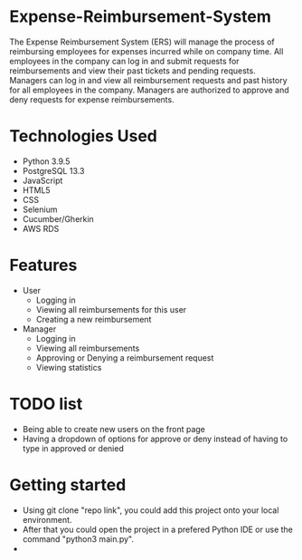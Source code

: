 # Expense-Reimbursement-System

The Expense Reimbursement System (ERS) will manage the process of reimbursing employees for expenses incurred while on company time. All employees in the company can log in and submit requests for reimbursements and view their past tickets and pending requests. Managers can log in and view all reimbursement requests and past history for all employees in the company. Managers are authorized to approve and deny requests for expense reimbursements.

# Technologies Used 

- Python 3.9.5
- PostgreSQL 13.3
- JavaScript 
- HTML5
- CSS
- Selenium
- Cucumber/Gherkin
- AWS RDS

# Features
- User
  - Logging in
  - Viewing all reimbursements for this user
  - Creating a new reimbursement
- Manager
  - Logging in
  - Viewing all reimbursements
  - Approving or Denying a reimbursement request
  - Viewing statistics
# TODO list
- Being able to create new users on the front page
- Having a dropdown of options for approve or deny instead of having to type in approved or denied
# Getting started
- Using git clone "repo link", you could add this project onto your local environment. 
- After that you could open the project in a prefered Python IDE or use the command "python3 main.py".
- 
